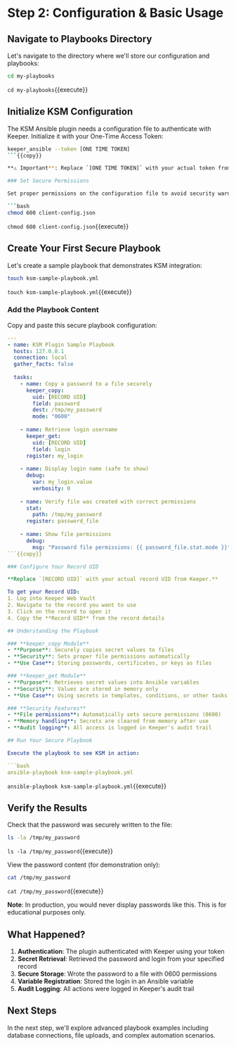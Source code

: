 # Step 2: Configuration & Basic Usage

## Navigate to Playbooks Directory

Let's navigate to the directory where we'll store our configuration and playbooks:

```bash
cd my-playbooks
```
`cd my-playbooks`{{execute}}

## Initialize KSM Configuration

The KSM Ansible plugin needs a configuration file to authenticate with Keeper. Initialize it with your One-Time Access Token:

```bash
keeper_ansible --token [ONE TIME TOKEN]
```{{copy}}

**⚠️ Important**: Replace `[ONE TIME TOKEN]` with your actual token from Keeper Web Vault.

### Set Secure Permissions

Set proper permissions on the configuration file to avoid security warnings:

```bash
chmod 600 client-config.json
```
`chmod 600 client-config.json`{{execute}}

## Create Your First Secure Playbook

Let's create a sample playbook that demonstrates KSM integration:

```bash
touch ksm-sample-playbook.yml
```
`touch ksm-sample-playbook.yml`{{execute}}

### Add the Playbook Content

Copy and paste this secure playbook configuration:

```yaml
---
- name: KSM Plugin Sample Playbook
  hosts: 127.0.0.1
  connection: local
  gather_facts: false
  
  tasks:
    - name: Copy a password to a file securely
      keeper_copy:
        uid: [RECORD UID]
        field: password
        dest: /tmp/my_password
        mode: "0600"
        
    - name: Retrieve login username
      keeper_get:
        uid: [RECORD UID]
        field: login      
      register: my_login
        
    - name: Display login name (safe to show)
      debug:
        var: my_login.value
        verbosity: 0
        
    - name: Verify file was created with correct permissions
      stat:
        path: /tmp/my_password
      register: password_file
      
    - name: Show file permissions
      debug:
        msg: "Password file permissions: {{ password_file.stat.mode }}"
```{{copy}}

### Configure Your Record UID

**Replace `[RECORD UID]` with your actual record UID from Keeper.**

To get your Record UID:
1. Log into Keeper Web Vault
2. Navigate to the record you want to use
3. Click on the record to open it
4. Copy the **Record UID** from the record details

## Understanding the Playbook

### **keeper_copy Module**
- **Purpose**: Securely copies secret values to files
- **Security**: Sets proper file permissions automatically
- **Use Case**: Storing passwords, certificates, or keys as files

### **keeper_get Module**
- **Purpose**: Retrieves secret values into Ansible variables
- **Security**: Values are stored in memory only
- **Use Case**: Using secrets in templates, conditions, or other tasks

### **Security Features**
- **File permissions**: Automatically sets secure permissions (0600)
- **Memory handling**: Secrets are cleared from memory after use
- **Audit logging**: All access is logged in Keeper's audit trail

## Run Your Secure Playbook

Execute the playbook to see KSM in action:

```bash
ansible-playbook ksm-sample-playbook.yml
```
`ansible-playbook ksm-sample-playbook.yml`{{execute}}

## Verify the Results

Check that the password was securely written to the file:

```bash
ls -la /tmp/my_password
```
`ls -la /tmp/my_password`{{execute}}

View the password content (for demonstration only):

```bash
cat /tmp/my_password
```
`cat /tmp/my_password`{{execute}}

**Note**: In production, you would never display passwords like this. This is for educational purposes only.

## What Happened?

1. **Authentication**: The plugin authenticated with Keeper using your token
2. **Secret Retrieval**: Retrieved the password and login from your specified record
3. **Secure Storage**: Wrote the password to a file with 0600 permissions
4. **Variable Registration**: Stored the login in an Ansible variable
5. **Audit Logging**: All actions were logged in Keeper's audit trail

## Next Steps

In the next step, we'll explore advanced playbook examples including database connections, file uploads, and complex automation scenarios.

